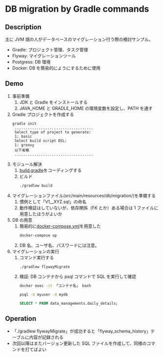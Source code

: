 # DB migration by Gradle commands

## Description

主に JVM 畑の人がデータベースのマイグレーション行う際の検討サンプル。

- Gradle: プロジェクト管理、タスク管理
- Flyway: マイグレーションツール
- Postgress: DB 環境
- Docker: DB を簡易的にようにするために使用

## Demo

1. 事前準備
   1. JDK と Gradle をインストールする
   2. JAVA_HOME と GRADLE_HOME の環境変数を設定し、PATH を通す
2. Gradle プロジェクトを作成する
   ```
   gradle init
    ....................................
    Select type of project to generate:
    1: basic
    Select build script DSL:
    1: groovy
    以下省略
    ....................................
   ```
3. モジュール解決
   1. [build.gradle](./build.gradle)をコーディングする
   2. ビルド
      ```bash
      ./gradlew build
      ```
4. マイグレーションファイル(src/main/resources/db/migration/)を準備する
   1. 慣例として「V1\_\_XYZ.sql」の命名
   2. 動作検証はしていないが、依存関係（FK とか）ある場合は 1 ファイルに用意したほうがよいか
5. DB の用意
   1. 簡易的に[docker-compose.yml](./docker-compose.yml)を用意した
      ```bash
      docker-compose up
      ```
   2. DB 名、ユーザ名、パスワードには注意。
6. マイグレーションの実行
   1. コマンド実行する
      ```bash
      ./gradlew flywayMigrate
      ```
   2. 検証: DB コンテナから psql コマンドで SQL を実行して確認
      ```bash
      docker exec -it 「コンテナ名」 bash
      ```
      ```bash
      psql -U myuser -d mydb
      ```
      ```sql
      SELECT * FROM data_managements.daily_details;
      ```

## Operation

- 「./gradlew flywayMigrate」が成功すると「flyway_schema_history」テーブルに内容が記録される
- 次回以降はまたバージョン更新した SQL ファイルを作成して、同様のコマンドを打てばよい
